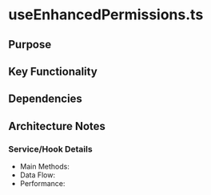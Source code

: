 # useEnhancedPermissions.ts

## Purpose

## Key Functionality

## Dependencies

## Architecture Notes

### Service/Hook Details
- Main Methods: 
- Data Flow: 
- Performance: 
